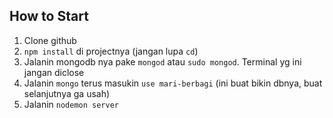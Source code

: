 How to Start
------------

1. Clone github
2. `npm install` di projectnya (jangan lupa `cd`)
3. Jalanin mongodb nya pake  `mongod` atau `sudo mongod`. Terminal yg ini jangan diclose
4. Jalanin `mongo` terus masukin `use mari-berbagi` (ini buat bikin dbnya, buat selanjutnya ga usah)
5.  Jalanin `nodemon server`
